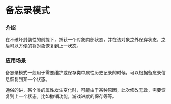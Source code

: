 # 备忘录模式

### 介绍
在不破坏封装性的前提下，捕获一个对象内部状态，并在该对象之外保存状态，之后可以方便的将对象恢复到上一状态。

### 应用场景
备忘录模式一般用于需要维护或保存类中属性历史记录的时候，可以根据备忘录信息恢复到某一个状态。  

通俗的讲，某个类的属性发生变化时，可能由于某种原因，此次修改无效，需要恢复到上一个状态。比如撤销功能，游戏进度的保存等等。